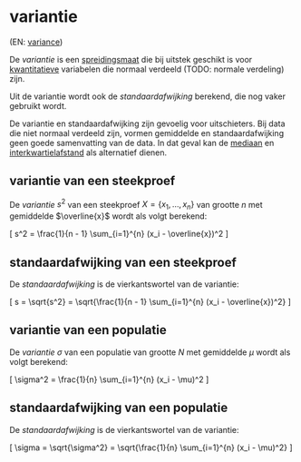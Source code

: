 # variantie

(EN: [variance](../en/variance.md))

De *variantie* is een [spreidingsmaat](spreidingsmaat.md) die bij uitstek geschikt is voor [kwantitatieve](meetniveau.md#kwantitatieve-variabelen) variabelen die normaal verdeeld (TODO: normale verdeling) zijn.

Uit de variantie wordt ook de *standaardafwijking* berekend, die nog vaker gebruikt wordt.

De variantie en standaardafwijking zijn gevoelig voor uitschieters. Bij data die niet normaal verdeeld zijn, vormen gemiddelde en standaardafwijking geen goede samenvatting van de data. In dat geval kan de [mediaan](mediaan.md) en [interkwartielafstand](interkwartielafstand.md) als alternatief dienen.

## variantie van een steekproef

De *variantie* $s^2$ van een steekproef $X = \{x_1, \ldots, x_n\}$ van grootte $n$ met gemiddelde $\overline{x}$ wordt als volgt berekend:

\[ s^2 = \frac{1}{n - 1} \sum_{i=1}^{n} (x_i - \overline{x})^2 \]

## standaardafwijking van een steekproef

De *standaardafwijking* is de vierkantswortel van de variantie:

\[ s = \sqrt{s^2} = \sqrt{\frac{1}{n - 1} \sum_{i=1}^{n} (x_i - \overline{x})^2} \]

## variantie van een populatie

De *variantie* $\sigma$ van een populatie van grootte $N$ met gemiddelde $\mu$ wordt als volgt berekend:

\[ \sigma^2 = \frac{1}{n} \sum_{i=1}^{n} (x_i - \mu)^2 \]

## standaardafwijking van een populatie

De *standaardafwijking* is de vierkantswortel van de variantie:

\[ \sigma = \sqrt{\sigma^2} = \sqrt{\frac{1}{n} \sum_{i=1}^{n} (x_i - \mu)^2} \]
